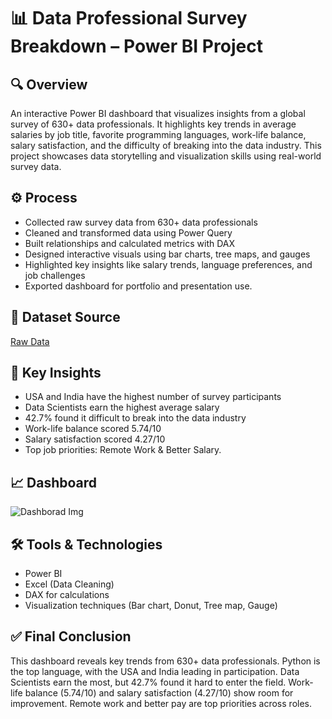 # 📊 Data Professional Survey Breakdown – Power BI Project

## 🔍 Overview
An interactive Power BI dashboard that visualizes insights from a global survey of 630+ data professionals. It highlights key trends in average salaries by job title, favorite programming languages, work-life balance, salary satisfaction, and the difficulty of breaking into the data industry. This project showcases data storytelling and visualization skills using real-world survey data.

## ⚙️ Process 
- Collected raw survey data from 630+ data professionals
- Cleaned and transformed data using Power Query
- Built relationships and calculated metrics with DAX
- Designed interactive visuals using bar charts, tree maps, and gauges
- Highlighted key insights like salary trends, language preferences, and job challenges
- Exported dashboard for portfolio and presentation use.

## 📁 Dataset Source
 <a href=https://github.com/JayaKrishna1008/Global-Data-Professional-Trends-A-Power-BI-Visualization/blob/main/Raw%20data.xlsx>Raw Data</a>

## 📌 Key Insights
- USA and India have the highest number of survey participants
- Data Scientists earn the highest average salary
- 42.7% found it difficult to break into the data industry
- Work-life balance scored 5.74/10
- Salary satisfaction scored 4.27/10
- Top job priorities: Remote Work & Better Salary.

## 📈 Dashboard
![Dashborad Img](https://github.com/JayaKrishna1008/Data-Career-Pulse-A-Visual-Story-with-Power-BI/blob/main/Dashborad%20Img.png)

## 🛠 Tools & Technologies
- Power BI
- Excel (Data Cleaning)
- DAX for calculations
- Visualization techniques (Bar chart, Donut, Tree map, Gauge)

## ✅ Final Conclusion
This dashboard reveals key trends from 630+ data professionals. Python is the top language, with the USA and India leading in participation. Data Scientists earn the most, but 42.7% found it hard to enter the field. Work-life balance (5.74/10) and salary satisfaction (4.27/10) show room for improvement. Remote work and better pay are top priorities across roles.
